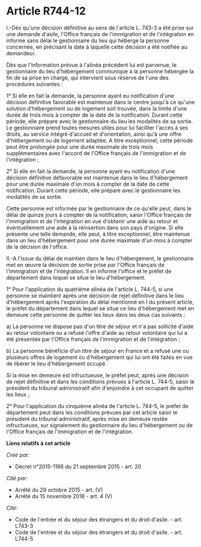 # Article R744-12

I.-Dès qu'une décision définitive au sens de l'article L. 743-3 a été prise sur une demande d'asile, l'Office français de
l'immigration et de l'intégration en informe sans délai le gestionnaire du lieu qui héberge la personne concernée, en
précisant la date à laquelle cette décision a été notifiée au demandeur. 

Dès que l'information prévue à l'alinéa précédent lui est parvenue, le gestionnaire du lieu d'hébergement communique à la
personne hébergée la fin de sa prise en charge, qui intervient sous réserve de l'une des procédures suivantes : 

1° Si elle en fait la demande, la personne ayant eu notification d'une décision définitive favorable est maintenue dans le
centre jusqu'à ce qu'une solution d'hébergement ou de logement soit trouvée, dans la limite d'une durée de trois mois à
compter de la date de la notification. Durant cette période, elle prépare avec le gestionnaire du lieu les modalités de sa
sortie. Le gestionnaire prend toutes mesures utiles pour lui faciliter l'accès à ses droits, au service intégré d'accueil et
d'orientation, ainsi qu'à une offre d'hébergement ou de logement adaptée. A titre exceptionnel, cette période peut être
prolongée pour une durée maximale de trois mois supplémentaires avec l'accord de l'Office français de l'immigration et de
l'intégration ; 

2° Si elle en fait la demande, la personne ayant eu notification d'une décision définitive défavorable est maintenue dans le
lieu d'hébergement pour une durée maximale d'un mois à compter de la date de cette notification. Durant cette période, elle
prépare avec le gestionnaire les modalités de sa sortie. 

Cette personne est informée par le gestionnaire de ce qu'elle peut, dans le délai de quinze jours à compter de la
notification, saisir l'Office français de l'immigration et de l'intégration en vue d'obtenir une aide au retour et
éventuellement une aide à la réinsertion dans son pays d'origine. Si elle présente une telle demande, elle peut, à titre
exceptionnel, être maintenue dans un lieu d'hébergement pour une durée maximale d'un mois à compter de la décision de
l'office. 

II.-A l'issue du délai de maintien dans le lieu d'hébergement, le gestionnaire met en œuvre la décision de sortie prise par
l'Office français de l'immigration et de l'intégration. Il en informe l'office et le préfet de département dans lequel se
situe le lieu d'hébergement. 

1° Pour l'application du quatrième alinéa de l'article L. 744-5, si une personne se maintient après une décision de rejet
définitive dans le lieu d'hébergement après l'expiration du délai mentionné en I du présent article, le préfet du département
dans lequel se situe ce lieu d'hébergement met en demeure cette personne de quitter les lieux dans les deux cas suivants : 

a) La personne ne dispose pas d'un titre de séjour et n'a pas sollicité d'aide au retour volontaire ou a refusé l'offre
d'aide au retour volontaire qui lui a été présentée par l'Office français de l'immigration et de l'intégration ; 

b) La personne bénéficie d'un titre de séjour en France et a refusé une ou plusieurs offres de logement ou d'hébergement qui
lui ont été faites en vue de libérer le lieu d'hébergement occupé. 

Si la mise en demeure est infructueuse, le préfet peut, après une décision de rejet définitive et dans les conditions prévues
à l'article L. 744-5, saisir le président du tribunal administratif afin d'enjoindre à cet occupant de quitter les lieux ; 

2° Pour l'application du cinquième alinéa de l'article L. 744-5, le préfet de département peut dans les conditions prévues
par cet article saisir le président du tribunal administratif, après mise en demeure restée infructueuse, sur signalement du
gestionnaire du lieu d'hébergement ou de l'Office français de l'immigration et de l'intégration.

**Liens relatifs à cet article**

_Créé par_:

  - Décret n°2015-1166 du 21 septembre 2015 - art. 20

_Cité par_:

  - Arrêté du 29 octobre 2015 - art. (V)
  - Arrêté du 15 novembre 2016 - art. 4 (V)

_Cite_:

  - Code de l'entrée et du séjour des étrangers et du droit d'asile. - art. L743-3
  - Code de l'entrée et du séjour des étrangers et du droit d'asile. - art. L744-5
